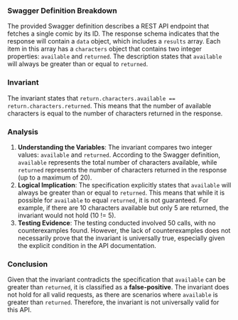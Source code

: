 ### Swagger Definition Breakdown
The provided Swagger definition describes a REST API endpoint that fetches a single comic by its ID. The response schema indicates that the response will contain a `data` object, which includes a `results` array. Each item in this array has a `characters` object that contains two integer properties: `available` and `returned`. The description states that `available` will always be greater than or equal to `returned`.

### Invariant
The invariant states that `return.characters.available == return.characters.returned`. This means that the number of available characters is equal to the number of characters returned in the response.

### Analysis
1. **Understanding the Variables**: The invariant compares two integer values: `available` and `returned`. According to the Swagger definition, `available` represents the total number of characters available, while `returned` represents the number of characters returned in the response (up to a maximum of 20).
2. **Logical Implication**: The specification explicitly states that `available` will always be greater than or equal to `returned`. This means that while it is possible for `available` to equal `returned`, it is not guaranteed. For example, if there are 10 characters available but only 5 are returned, the invariant would not hold (10 != 5).
3. **Testing Evidence**: The testing conducted involved 50 calls, with no counterexamples found. However, the lack of counterexamples does not necessarily prove that the invariant is universally true, especially given the explicit condition in the API documentation.

### Conclusion
Given that the invariant contradicts the specification that `available` can be greater than `returned`, it is classified as a **false-positive**. The invariant does not hold for all valid requests, as there are scenarios where `available` is greater than `returned`. Therefore, the invariant is not universally valid for this API.
